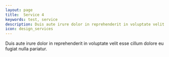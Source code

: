 ```yaml
---
layout: page
title:  Service 4
keywords: test, service
description: Duis aute irure dolor in reprehenderit in voluptate velit esse cillum dolore eu fugiat nulla pariatur.
icon: design_services
---
```


Duis aute irure dolor in reprehenderit in voluptate velit esse cillum dolore eu fugiat nulla pariatur.
